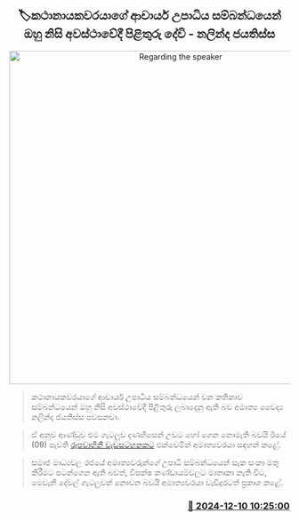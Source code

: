 <p align='center'><b><h2 align='center' title='Regarding the speaker's doctorate, he will answer at the appropriate time - Nalinda Jayatissa'>🏷කථානායකවරයාගේ ආචාර්ය උපාධිය සම්බන්ධයෙන් ඔහු නිසි අවස්ථාවේදී පිළිතුරු දේවි - නලින්ද ජයතිස්ස</h2></b></p>
<p align='center'><img src='https://helakuru.sgp1.cdn.digitaloceanspaces.com/esana/images/lib/nalinda-jayathissa-derana.jpg' width='600' alt='Regarding the speaker's doctorate, he will answer at the appropriate time - Nalinda Jayatissa'></p>

> කථානායකවරයාගේ ආචාර්ය උපාධිය සම්බන්ධයෙන් වන කතිකාව සම්බන්ධයෙන් ඔහු නිසි අවස්ථාවේදී පිළිතුරු ලබාදෙනු ඇති බව අමාත්‍ය වෛද්‍ය නලින්ද ජයතිස්ස පවසනවා.

> ඒ අනුව ආණ්ඩුව එම ගැටලුව දණහිසෙන් උඩට හෝ ගෙන නොමැති බවයි ඊයේ (09) පැවති <a href='https://youtu.be/57px_4hVPjo'>රූපවාහිනී වැඩසටහනකට</a> එක්වෙමින් අමාත්‍යවරයා සඳහන් කළේ.

> සමාජ මාධ්‍යවල රජයේ අමාත්‍යවරුන්ගේ උපාධි සම්බන්ධයෙන් සැක සංකා මතු කිරීමට පටන්ගෙන ඇති බවත්, විපක්ෂ කණ්ඩායම්වලට මාතෘකා නැති විට, මෙවැනි දේවල් ගැටලුවක් නොවන බවයි අමාත්‍යවරයා වැඩිදුරටත් ප්‍රකාශ කළේ. 



<h3 align='right'><a href='https://www.helakuru.lk/esana/p/105790/'>📅 2024-12-10 10:25:00</a></h3>
